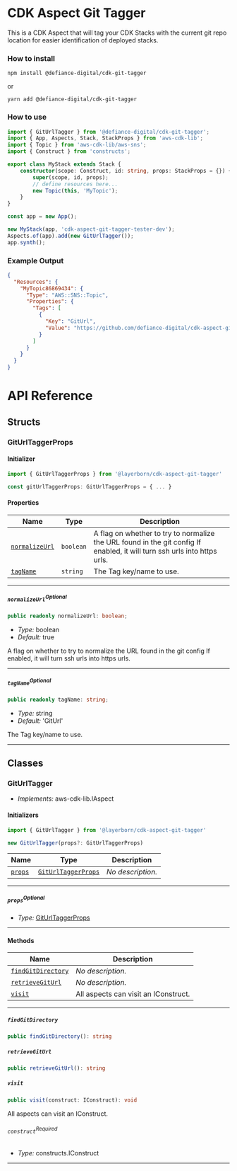 # CDK Aspect Git Tagger

This is a CDK Aspect that will tag your CDK Stacks with the current git repo location for easier identification of
deployed stacks.

### How to install

```shell
npm install @defiance-digital/cdk-git-tagger
```

or

```shell
yarn add @defiance-digital/cdk-git-tagger
```

### How to use

```typescript
import { GitUrlTagger } from '@defiance-digital/cdk-git-tagger';
import { App, Aspects, Stack, StackProps } from 'aws-cdk-lib';
import { Topic } from 'aws-cdk-lib/aws-sns';
import { Construct } from 'constructs';

export class MyStack extends Stack {
    constructor(scope: Construct, id: string, props: StackProps = {}) {
        super(scope, id, props);
        // define resources here...
        new Topic(this, 'MyTopic');
    }
}

const app = new App();

new MyStack(app, 'cdk-aspect-git-tagger-tester-dev');
Aspects.of(app).add(new GitUrlTagger());
app.synth();
```

### Example Output

```json
{
  "Resources": {
    "MyTopic86869434": {
      "Type": "AWS::SNS::Topic",
      "Properties": {
        "Tags": [
          {
            "Key": "GitUrl",
            "Value": "https://github.com/defiance-digital/cdk-aspect-git-tagger-test.git"
          }
        ]
      }
    }
  }
}
```


# API Reference <a name="API Reference" id="api-reference"></a>


## Structs <a name="Structs" id="Structs"></a>

### GitUrlTaggerProps <a name="GitUrlTaggerProps" id="@layerborn/cdk-aspect-git-tagger.GitUrlTaggerProps"></a>

#### Initializer <a name="Initializer" id="@layerborn/cdk-aspect-git-tagger.GitUrlTaggerProps.Initializer"></a>

```typescript
import { GitUrlTaggerProps } from '@layerborn/cdk-aspect-git-tagger'

const gitUrlTaggerProps: GitUrlTaggerProps = { ... }
```

#### Properties <a name="Properties" id="Properties"></a>

| **Name** | **Type** | **Description** |
| --- | --- | --- |
| <code><a href="#@layerborn/cdk-aspect-git-tagger.GitUrlTaggerProps.property.normalizeUrl">normalizeUrl</a></code> | <code>boolean</code> | A flag on whether to try to normalize the URL found in the git config If enabled, it will turn ssh urls into https urls. |
| <code><a href="#@layerborn/cdk-aspect-git-tagger.GitUrlTaggerProps.property.tagName">tagName</a></code> | <code>string</code> | The Tag key/name to use. |

---

##### `normalizeUrl`<sup>Optional</sup> <a name="normalizeUrl" id="@layerborn/cdk-aspect-git-tagger.GitUrlTaggerProps.property.normalizeUrl"></a>

```typescript
public readonly normalizeUrl: boolean;
```

- *Type:* boolean
- *Default:* true

A flag on whether to try to normalize the URL found in the git config If enabled, it will turn ssh urls into https urls.

---

##### `tagName`<sup>Optional</sup> <a name="tagName" id="@layerborn/cdk-aspect-git-tagger.GitUrlTaggerProps.property.tagName"></a>

```typescript
public readonly tagName: string;
```

- *Type:* string
- *Default:* 'GitUrl'

The Tag key/name to use.

---

## Classes <a name="Classes" id="Classes"></a>

### GitUrlTagger <a name="GitUrlTagger" id="@layerborn/cdk-aspect-git-tagger.GitUrlTagger"></a>

- *Implements:* aws-cdk-lib.IAspect

#### Initializers <a name="Initializers" id="@layerborn/cdk-aspect-git-tagger.GitUrlTagger.Initializer"></a>

```typescript
import { GitUrlTagger } from '@layerborn/cdk-aspect-git-tagger'

new GitUrlTagger(props?: GitUrlTaggerProps)
```

| **Name** | **Type** | **Description** |
| --- | --- | --- |
| <code><a href="#@layerborn/cdk-aspect-git-tagger.GitUrlTagger.Initializer.parameter.props">props</a></code> | <code><a href="#@layerborn/cdk-aspect-git-tagger.GitUrlTaggerProps">GitUrlTaggerProps</a></code> | *No description.* |

---

##### `props`<sup>Optional</sup> <a name="props" id="@layerborn/cdk-aspect-git-tagger.GitUrlTagger.Initializer.parameter.props"></a>

- *Type:* <a href="#@layerborn/cdk-aspect-git-tagger.GitUrlTaggerProps">GitUrlTaggerProps</a>

---

#### Methods <a name="Methods" id="Methods"></a>

| **Name** | **Description** |
| --- | --- |
| <code><a href="#@layerborn/cdk-aspect-git-tagger.GitUrlTagger.findGitDirectory">findGitDirectory</a></code> | *No description.* |
| <code><a href="#@layerborn/cdk-aspect-git-tagger.GitUrlTagger.retrieveGitUrl">retrieveGitUrl</a></code> | *No description.* |
| <code><a href="#@layerborn/cdk-aspect-git-tagger.GitUrlTagger.visit">visit</a></code> | All aspects can visit an IConstruct. |

---

##### `findGitDirectory` <a name="findGitDirectory" id="@layerborn/cdk-aspect-git-tagger.GitUrlTagger.findGitDirectory"></a>

```typescript
public findGitDirectory(): string
```

##### `retrieveGitUrl` <a name="retrieveGitUrl" id="@layerborn/cdk-aspect-git-tagger.GitUrlTagger.retrieveGitUrl"></a>

```typescript
public retrieveGitUrl(): string
```

##### `visit` <a name="visit" id="@layerborn/cdk-aspect-git-tagger.GitUrlTagger.visit"></a>

```typescript
public visit(construct: IConstruct): void
```

All aspects can visit an IConstruct.

###### `construct`<sup>Required</sup> <a name="construct" id="@layerborn/cdk-aspect-git-tagger.GitUrlTagger.visit.parameter.construct"></a>

- *Type:* constructs.IConstruct

---





